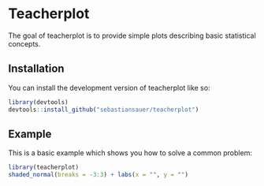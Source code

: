 
# Teacherplot

<!-- README.md is generated from README.Rmd. Please edit that file -->

The goal of teacherplot is to provide simple plots describing basic
statistical concepts.

## Installation

You can install the development version of teacherplot like so:

``` r
library(devtools)
devtools::install_github("sebastiansauer/teacherplot")
```

## Example

This is a basic example which shows you how to solve a common problem:

``` r
library(teacherplot)
shaded_normal(breaks = -3:3) + labs(x = "", y = "")
```

<!-- You'll still need to render `README.Rmd` regularly, to keep `README.md` up-to-date. `devtools::build_readme()` is handy for this. You could also use GitHub Actions to re-render `README.Rmd` every time you push. An example workflow can be found here: <https://github.com/r-lib/actions/tree/v1/examples>. -->
<!-- You can also embed plots, for example: -->
<!-- ```{r pressure, echo = FALSE} -->
<!-- plot(pressure) -->
<!-- ``` -->
<!-- In that case, don't forget to commit and push the resulting figure files, so they display on GitHub and CRAN. -->
